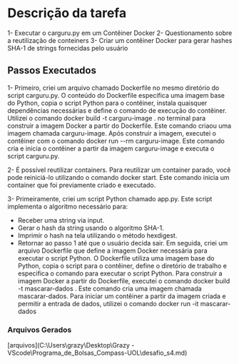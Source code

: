 # Descrição da tarefa
1- Executar o carguru.py em um Contêiner Docker
2- Questionamento sobre a reutilização de conteiners
3- Criar um contêiner Docker para gerar hashes SHA-1 de strings fornecidas pelo usuário

## Passos Executados
1- Primeiro, criei um arquivo chamado Dockerfile no mesmo diretório do script carguru.py.
O conteúdo do Dockerfile especifica uma imagem base do Python, copia o script Python para o contêiner, instala quaisquer dependências necessárias e define o comando de execução do contêiner. Utilizei o comando docker build -t carguru-image . no terminal para construir a imagem Docker a partir do Dockerfile. Este comando criaou uma imagem chamada carguru-image. Após construir a imagem, executei o contêiner com o comando docker run --rm carguru-image. Este comando cria e inicia o contêiner a partir da imagem carguru-image e executa o script carguru.py. 

2- É possível reutilizar containers. Para reutilizar um container parado, você pode reiniciá-lo utilizando o comando docker start. Este comando inicia um container que foi previamente criado e executado.

3- Primeiramente, criei um script Python chamado app.py. Este script implementa o algoritmo necessário para:
 * Receber uma string via input.
 * Gerar o hash da string usando o algoritmo SHA-1.
 * Imprimir o hash na tela utilizando o método hexdigest.
 * Retornar ao passo 1 até que o usuário decida sair.
 Em seguida, criei um arquivo Dockerfile que define a imagem Docker necessária para executar o script Python. O Dockerfile utiliza uma imagem base do Python, copia o script para o contêiner, define o diretório de trabalho e especifica o comando para executar o script Python.
 Para construir a imagem Docker a partir do Dockerfile, executei o comando docker build -t mascarar-dados . Este comando cria uma imagem chamada mascarar-dados. Para iniciar um contêiner a partir da imagem criada e permitir a entrada de dados, utilizei o comando docker run -it mascarar-dados


### Arquivos Gerados
[arquivos](C:\Users\grazy\Desktop\Grazy - VScode\Programa_de_Bolsas_Compass-UOL\desafio_s4.md)